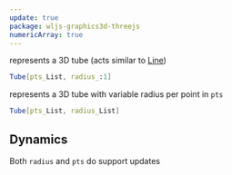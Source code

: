 ```yaml
---
update: true
package: wljs-graphics3d-threejs
numericArray: true
---
```

represents a 3D tube (acts similar to [Line](frontend/Reference/Graphics3D/Line.md))

```mathematica
Tube[pts_List, radius_:1]
```

represents a 3D tube with variable radius per point in `pts`

```mathematica
Tube[pts_List, radius_List]
```


## Dynamics
Both `radius` and `pts` do support updates